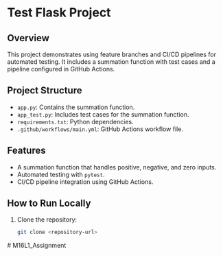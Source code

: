 # Test Flask Project

## Overview
This project demonstrates using feature branches and CI/CD pipelines for automated testing. It includes a summation function with test cases and a pipeline configured in GitHub Actions.

## Project Structure
- `app.py`: Contains the summation function.
- `app_test.py`: Includes test cases for the summation function.
- `requirements.txt`: Python dependencies.
- `.github/workflows/main.yml`: GitHub Actions workflow file.

## Features
- A summation function that handles positive, negative, and zero inputs.
- Automated testing with `pytest`.
- CI/CD pipeline integration using GitHub Actions.

## How to Run Locally
1. Clone the repository:
   ```bash
   git clone <repository-url>
#   M 1 6 L 1 _ A s s i g n m e n t  
 